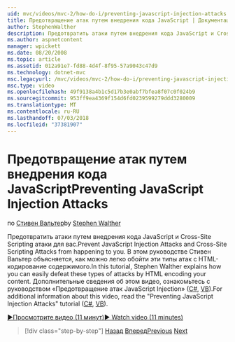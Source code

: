 ```yaml
---
uid: mvc/videos/mvc-2/how-do-i/preventing-javascript-injection-attacks
title: Предотвращение атак путем внедрения кода JavaScript | Документация Майкрософт
author: StephenWalther
description: Предотвратить атаки путем внедрения кода JavaScript и Cross-Site Scripting атаки для вас. В этом руководстве Стивен Вальтер объясняется, как вы можете легко de...
ms.author: aspnetcontent
manager: wpickett
ms.date: 08/20/2008
ms.topic: article
ms.assetid: 012a91e7-fd88-4d4f-8f95-57a9043c47d9
ms.technology: dotnet-mvc
msc.legacyurl: /mvc/videos/mvc-2/how-do-i/preventing-javascript-injection-attacks
msc.type: video
ms.openlocfilehash: 49f9138a4b1c5d17b3e0abf7bfea8f07c0f024b9
ms.sourcegitcommit: 953ff9ea4369f154d6fd0239599279ddd3280009
ms.translationtype: MT
ms.contentlocale: ru-RU
ms.lasthandoff: 07/03/2018
ms.locfileid: "37381907"
---
```

<a name="preventing-javascript-injection-attacks"></a><span data-ttu-id="d99f1-104">Предотвращение атак путем внедрения кода JavaScript</span><span class="sxs-lookup"><span data-stu-id="d99f1-104">Preventing JavaScript Injection Attacks</span></span>
====================
<span data-ttu-id="d99f1-105">по [Стивен Вальтер](https://github.com/StephenWalther)</span><span class="sxs-lookup"><span data-stu-id="d99f1-105">by [Stephen Walther](https://github.com/StephenWalther)</span></span>

<span data-ttu-id="d99f1-106">Предотвратить атаки путем внедрения кода JavaScript и Cross-Site Scripting атаки для вас.</span><span class="sxs-lookup"><span data-stu-id="d99f1-106">Prevent JavaScript Injection Attacks and Cross-Site Scripting Attacks from happening to you.</span></span> <span data-ttu-id="d99f1-107">В этом руководстве Стивен Вальтер объясняется, как можно легко обойти эти типы атак с HTML-кодирование содержимого.</span><span class="sxs-lookup"><span data-stu-id="d99f1-107">In this tutorial, Stephen Walther explains how you can easily defeat these types of attacks by HTML encoding your content.</span></span> <span data-ttu-id="d99f1-108">Дополнительные сведения об этом видео, ознакомьтесь с руководством «Предотвращение атак JavaScript Injection» ([C#](../../../overview/older-versions-1/security/preventing-javascript-injection-attacks-cs.md), [VB](../../../overview/older-versions-1/security/preventing-javascript-injection-attacks-vb.md)).</span><span class="sxs-lookup"><span data-stu-id="d99f1-108">For additional information about this video, read the "Preventing JavaScript Injection Attacks" tutorial ([C#](../../../overview/older-versions-1/security/preventing-javascript-injection-attacks-cs.md), [VB](../../../overview/older-versions-1/security/preventing-javascript-injection-attacks-vb.md)).</span></span>

[<span data-ttu-id="d99f1-109">&#9654;Просмотрите видео (11 минут)</span><span class="sxs-lookup"><span data-stu-id="d99f1-109">&#9654; Watch video (11 minutes)</span></span>](https://channel9.msdn.com/Blogs/ASP-NET-Site-Videos/preventing-javascript-injection-attacks)

> [!div class="step-by-step"]
> <span data-ttu-id="d99f1-110">[Назад](an-introduction-to-url-routing.md)
> [Вперед](creating-unit-tests-for-aspnet-mvc-applications.md)</span><span class="sxs-lookup"><span data-stu-id="d99f1-110">[Previous](an-introduction-to-url-routing.md)
[Next](creating-unit-tests-for-aspnet-mvc-applications.md)</span></span>
